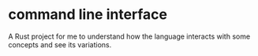 # command line interface
 A Rust project for me to understand how the language interacts with some concepts and see its variations.
